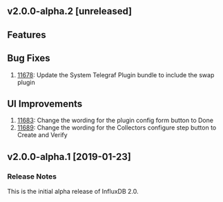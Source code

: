 ## v2.0.0-alpha.2 [unreleased]

## Features

## Bug Fixes
1. [11678](https://github.com/influxdata/influxdb/pull/11678): Update the System Telegraf Plugin bundle to include the swap plugin

## UI Improvements
1. [11683](https://github.com/influxdata/influxdb/pull/11683): Change the wording for the plugin config form button to Done
1. [11689](https://github.com/influxdata/influxdb/pull/11689): Change the wording for the Collectors configure step button to Create and Verify

## v2.0.0-alpha.1 [2019-01-23]

### Release Notes

This is the initial alpha release of InfluxDB 2.0.
